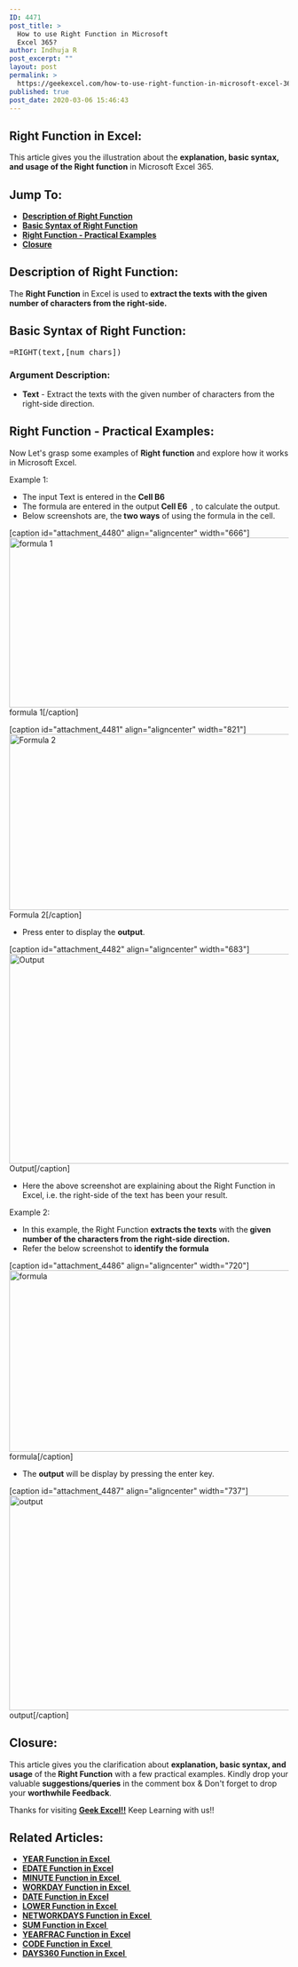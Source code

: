 ```yaml
---
ID: 4471
post_title: >
  How to use Right Function in Microsoft
  Excel 365?
author: Indhuja R
post_excerpt: ""
layout: post
permalink: >
  https://geekexcel.com/how-to-use-right-function-in-microsoft-excel-365/
published: true
post_date: 2020-03-06 15:46:43
---
```

<h2>Right Function in Excel:</h2>
This article gives you the illustration about the <strong>explanation, basic syntax, and usage of the Right function</strong> in Microsoft Excel 365.
<h2>Jump To:</h2>
<ul>
 	<li><a href="#1"><strong>Description of Right Function</strong></a></li>
 	<li><a href="#2"><strong>Basic Syntax of Right Function</strong></a></li>
 	<li><a href="#3"><strong>Right Function - Practical Examples</strong></a></li>
 	<li><a href="#4"><b>Closure</b></a></li>
</ul>
<h2 id="1"><strong>Description of Right Function:</strong></h2>
The <strong>Right Function</strong> in Excel is used to<strong> extract the texts with the given number of characters from the right-side.</strong>
<h2 id="2"><strong>Basic Syntax of Right Function:</strong></h2>
<pre>=RIGHT(text,[num_chars])</pre>
<h3><strong>Argument Description:</strong></h3>
<ul>
 	<li><strong>Text</strong> - Extract the texts with the given number of characters from the right-side direction.</li>
</ul>
<h2 id="3"><strong>Right Function - Practical Examples:</strong></h2>
Now Let's grasp some examples of <strong>Right</strong> <b>function</b> and explore how it works in Microsoft Excel.

Example 1:
<ul>
 	<li>The input Text is entered in the <strong>Cell B6</strong></li>
 	<li>The formula are entered in the output<strong> Cell E6 </strong> , to calculate the output.</li>
 	<li>Below screenshots are, the<strong> two ways</strong> of using the formula in the cell.</li>
</ul>
[caption id="attachment_4480" align="aligncenter" width="666"]<img class="wp-image-4480 size-full" src="https://geekexcel.com/wp-content/uploads/2020/03/Screenshot_1-22.png" alt="formula 1" width="666" height="306" /> formula 1[/caption]

[caption id="attachment_4481" align="aligncenter" width="821"]<img class="wp-image-4481 size-full" src="https://geekexcel.com/wp-content/uploads/2020/03/Screenshot_2-19.png" alt="Formula 2" width="821" height="317" /> Formula 2[/caption]
<ul>
 	<li>Press enter to display the <strong>output</strong>.</li>
</ul>
[caption id="attachment_4482" align="aligncenter" width="683"]<img class="wp-image-4482 size-full" src="https://geekexcel.com/wp-content/uploads/2020/03/Screenshot_4-16.png" alt="Output" width="683" height="378" /> Output[/caption]
<ul>
 	<li>Here the above screenshot are explaining about the Right Function in Excel, i.e. the right-side of the text has been your result.</li>
</ul>
Example 2:
<ul>
 	<li>In this example, the Right Function <strong>extracts the texts</strong> with the<strong> given number of the characters from the right-side direction.</strong></li>
 	<li>Refer the below screenshot to<strong> identify the formula</strong></li>
</ul>
[caption id="attachment_4486" align="aligncenter" width="720"]<img class="wp-image-4486 size-full" src="https://geekexcel.com/wp-content/uploads/2020/03/Screenshot_3-19.png" alt="formula" width="720" height="327" /> formula[/caption]
<ul>
 	<li>The <strong>output</strong> will be display by pressing the enter key.</li>
</ul>
[caption id="attachment_4487" align="aligncenter" width="737"]<img class="wp-image-4487 size-full" src="https://geekexcel.com/wp-content/uploads/2020/03/Screenshot_5-11.png" alt="output" width="737" height="387" /> output[/caption]
<h2 id="4">Closure:</h2>
This article gives you the clarification about <strong>explanation, basic syntax, and usage</strong> of the<strong> Right Function</strong> with a few practical examples. Kindly drop your valuable <strong>suggestions/queries</strong> in the comment box &amp; Don't forget to drop your <strong>worthwhile Feedback</strong>.

Thanks for visiting <strong><a href="https://geekexcel.com/">Geek Excel!!</a></strong> Keep Learning with us!!
<h2>Related Articles:</h2>
<ul>
 	<li><strong><a href="https://geekexcel.com/how-to-use-year-function-in-excel-365/" target="_blank" rel="noopener noreferrer">YEAR Function in Excel </a></strong></li>
 	<li><strong><a href="https://geekexcel.com/how-to-use-edate-function-in-excel-365/" target="_blank" rel="noopener noreferrer">EDATE Function in Excel</a></strong></li>
 	<li><a href="https://geekexcel.com/how-to-use-minute-function-in-excel-365/" target="_blank" rel="noopener noreferrer"><strong>MINUTE Function in Excel </strong></a></li>
 	<li><a href="https://geekexcel.com/how-to-use-workday-function-in-excel-365/" target="_blank" rel="noopener noreferrer"><strong>WORKDAY Function in Excel </strong></a></li>
 	<li><strong><a href="https://geekexcel.com/how-to-use-date-function-in-microsoft-excel-365/" target="_blank" rel="noopener noreferrer">DATE Function in Excel</a></strong></li>
 	<li><a href="https://geekexcel.com/how-to-use-lower-function-in-microsoft-excel-365/" target="_blank" rel="noopener noreferrer"><strong>LOWER Function in Excel </strong></a></li>
 	<li><a href="https://geekexcel.com/how-to-use-networkdays-function-in-ms-excel-365/" target="_blank" rel="noopener noreferrer"><strong>NETWORKDAYS Function in Excel </strong></a></li>
 	<li><a href="https://geekexcel.com/sum-function/" target="_blank" rel="noopener noreferrer"><strong>SUM Function in Excel </strong></a></li>
 	<li><a href="https://geekexcel.com/how-to-use-yearfrac-function-in-microsoft-excel-365/"><strong>YEARFRAC Function in Excel</strong></a></li>
 	<li><a href="https://geekexcel.com/how-to-use-code-function-in-microsoft-excel-365/"><strong>CODE Function in Excel </strong></a></li>
 	<li><a href="https://geekexcel.com/how-to-use-days360-function-in-excel/" target="_blank" rel="noopener noreferrer"><strong>DAYS360 Function in Excel </strong></a></li>
</ul>
